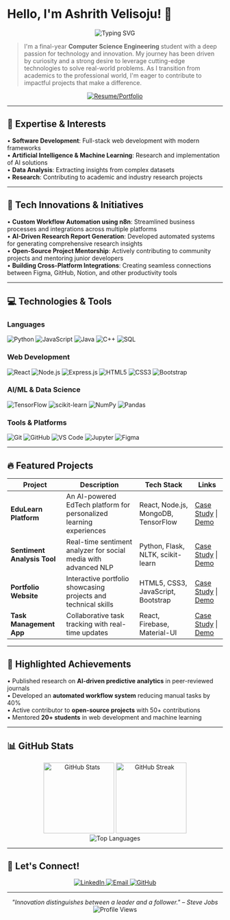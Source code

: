 # Hello, I'm Ashrith Velisoju! 👋

<div align="center">
  <img src="https://readme-typing-svg.herokuapp.com?font=Fira+Code&pause=1000&color=36BCF7&width=435&lines=Computer+Science+Engineering+Student;AI+%26+ML+Enthusiast;Full-Stack+Developer;Innovation+Driven+Problem+Solver" alt="Typing SVG" />
</div>

> I'm a final-year **Computer Science Engineering** student with a deep passion for technology and innovation. My journey has been driven by curiosity and a strong desire to leverage cutting-edge technologies to solve real-world problems. As I transition from academics to the professional world, I'm eager to contribute to impactful projects that make a difference.

<div align="center">
  <a href="https://ashrithvelisoju.github.io/Portfolio/">
    <img src="https://img.shields.io/badge/📄_Interactive_Resume-Download_Now-blue?style=for-the-badge&logo=adobe-acrobat-reader&logoColor=white" alt="Resume/Portfolio" />
  </a>
</div>

---

## 🚀 Expertise & Interests

• **Software Development**: Full-stack web development with modern frameworks  
• **Artificial Intelligence & Machine Learning**: Research and implementation of AI solutions  
• **Data Analysis**: Extracting insights from complex datasets  
• **Research**: Contributing to academic and industry research projects

---

## 🔬 Tech Innovations & Initiatives

• **Custom Workflow Automation using n8n**: Streamlined business processes and integrations across multiple platforms  
• **AI-Driven Research Report Generation**: Developed automated systems for generating comprehensive research insights  
• **Open-Source Project Mentorship**: Actively contributing to community projects and mentoring junior developers  
• **Building Cross-Platform Integrations**: Creating seamless connections between Figma, GitHub, Notion, and other productivity tools

---

## 💻 Technologies & Tools

### Languages

<p align="left">
  <img alt="Python" src="https://img.shields.io/badge/python-3670A0?style=for-the-badge&logo=python&logoColor=ffdd54" />
  <img alt="JavaScript" src="https://img.shields.io/badge/javascript-%23323330.svg?style=for-the-badge&logo=javascript&logoColor=%23F7DF1E" />
  <img alt="Java" src="https://img.shields.io/badge/java-%23ED8B00.svg?style=for-the-badge&logo=openjdk&logoColor=white" />
  <img alt="C++" src="https://img.shields.io/badge/c++-%2300599C.svg?style=for-the-badge&logo=c%2B%2B&logoColor=white" />
  <img alt="SQL" src="https://img.shields.io/badge/sql-%2307405e.svg?style=for-the-badge&logo=sqlite&logoColor=white" />
</p>

### Web Development

<p align="left">
  <img alt="React" src="https://img.shields.io/badge/react-%2320232a.svg?style=for-the-badge&logo=react&logoColor=%2361DAFB" />
  <img alt="Node.js" src="https://img.shields.io/badge/node.js-6DA55F?style=for-the-badge&logo=node.js&logoColor=white" />
  <img alt="Express.js" src="https://img.shields.io/badge/express.js-%23404d59.svg?style=for-the-badge&logo=express&logoColor=%2361DAFB" />
  <img alt="HTML5" src="https://img.shields.io/badge/html5-%23E34F26.svg?style=for-the-badge&logo=html5&logoColor=white" />
  <img alt="CSS3" src="https://img.shields.io/badge/css3-%231572B6.svg?style=for-the-badge&logo=css3&logoColor=white" />
  <img alt="Bootstrap" src="https://img.shields.io/badge/bootstrap-%238511FA.svg?style=for-the-badge&logo=bootstrap&logoColor=white" />
</p>

### AI/ML & Data Science

<p align="left">
  <img alt="TensorFlow" src="https://img.shields.io/badge/TensorFlow-%23FF6F00.svg?style=for-the-badge&logo=TensorFlow&logoColor=white" />
  <img alt="scikit-learn" src="https://img.shields.io/badge/scikit--learn-%23F7931E.svg?style=for-the-badge&logo=scikit-learn&logoColor=white" />
  <img alt="NumPy" src="https://img.shields.io/badge/numpy-%23013243.svg?style=for-the-badge&logo=numpy&logoColor=white" />
  <img alt="Pandas" src="https://img.shields.io/badge/pandas-%23150458.svg?style=for-the-badge&logo=pandas&logoColor=white" />
</p>

### Tools & Platforms

<p align="left">
  <img alt="Git" src="https://img.shields.io/badge/git-%23F05033.svg?style=for-the-badge&logo=git&logoColor=white" />
  <img alt="GitHub" src="https://img.shields.io/badge/github-%23121011.svg?style=for-the-badge&logo=github&logoColor=white" />
  <img alt="VS Code" src="https://img.shields.io/badge/Visual%20Studio%20Code-0078d7.svg?style=for-the-badge&logo=visual-studio-code&logoColor=white" />
  <img alt="Jupyter" src="https://img.shields.io/badge/jupyter-%23FA0F00.svg?style=for-the-badge&logo=jupyter&logoColor=white" />
  <img alt="Figma" src="https://img.shields.io/badge/figma-%23F24E1E.svg?style=for-the-badge&logo=figma&logoColor=white" />
</p>

---

## 🔥 Featured Projects

| Project | Description | Tech Stack | Links |
|---------|-------------|------------|-------|
| **EduLearn Platform** | An AI-powered EdTech platform for personalized learning experiences | React, Node.js, MongoDB, TensorFlow | [Case Study](https://github.com/ashrithvelisoju/Edulearn) \| [Demo](https://edulearn-v1.vercel.app/) |
| **Sentiment Analysis Tool** | Real-time sentiment analyzer for social media with advanced NLP | Python, Flask, NLTK, scikit-learn | [Case Study](https://github.com/ashrithvelisoju/sentiment-analysis) \| [Demo](https://sentiment-analysis-ashrith.vercel.app/) |
| **Portfolio Website** | Interactive portfolio showcasing projects and technical skills | HTML5, CSS3, JavaScript, Bootstrap | [Case Study](https://github.com/ashrithvelisoju/Portfolio) \| [Demo](https://ashrithvelisoju.github.io/Portfolio/) |
| **Task Management App** | Collaborative task tracking with real-time updates | React, Firebase, Material-UI | [Case Study](https://github.com/ashrithvelisoju/task-manager) \| [Demo](https://task-manager-ashrith.vercel.app/) |

---

## 🌟 Highlighted Achievements

• Published research on **AI-driven predictive analytics** in peer-reviewed journals  
• Developed an **automated workflow system** reducing manual tasks by 40%  
• Active contributor to **open-source projects** with 50+ contributions  
• Mentored **20+ students** in web development and machine learning

---

## 📊 GitHub Stats

<div align="center">
  <img src="https://github-readme-stats.vercel.app/api?username=ashrithvelisoju&show_icons=true&theme=radical" alt="GitHub Stats" height="165" />
  <img src="https://github-readme-streak-stats.herokuapp.com/?user=ashrithvelisoju&theme=radical" alt="GitHub Streak" height="165" />
</div>

<div align="center">
  <img src="https://github-readme-stats.vercel.app/api/top-langs/?username=ashrithvelisoju&layout=compact&theme=radical" alt="Top Languages" />
</div>

---

## 🤝 Let's Connect!

<p align="center">
  <a href="https://www.linkedin.com/in/ashrith-velisoju/">
    <img src="https://img.shields.io/badge/LinkedIn-0077B5?style=for-the-badge&logo=linkedin&logoColor=white" alt="LinkedIn" />
  </a>
  <a href="mailto:ashrithvelisoju@gmail.com">
    <img src="https://img.shields.io/badge/Email-D14836?style=for-the-badge&logo=gmail&logoColor=white" alt="Email" />
  </a>
  <a href="https://github.com/ashrithvelisoju">
    <img src="https://img.shields.io/badge/GitHub-100000?style=for-the-badge&logo=github&logoColor=white" alt="GitHub" />
  </a>
</p>

---

<div align="center">
  <i>"Innovation distinguishes between a leader and a follower." – Steve Jobs</i>
</div>

<div align="center">
  <img src="https://komarev.com/ghpvc/?username=ashrithvelisoju&color=blueviolet&style=flat-square&label=Profile+Views" alt="Profile Views" />
</div>
